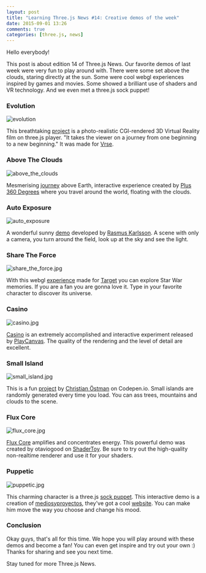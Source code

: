 ```yaml
---
layout: post
title: "Learning Three.js News #14: Creative demos of the week"
date: 2015-09-01 13:26
comments: true
categories: [three.js, news]
---
```



Hello everybody!

This post is about edition 14 of Three.js News. Our favorite demos of last week were very fun to play around with. There were some set above the clouds, staring directly at the sun. Some were cool webgl experiences inspired by games and movies. Some showed a brilliant use of shaders and VR technology. And we even met a three.js sock puppet! 

### Evolution 
![evolution](/data/2015-09-01-learning-three-dot-js-news-number-14-creative-demos-of-the-week/screenshots/evolution.jpg)

This breathtaking [project](http://vrse.com/watch/?id=6) is a photo-realistic CGI-rendered 3D Virtual Reality film on three.js player. "It takes the viewer on a journey from one beginning to a new beginning." It was made for [Vrse](https://twitter.com/vrse). 


<!-- more -->

### Above The Clouds
![above_the_clouds](/data/2015-09-01-learning-three-dot-js-news-number-14-creative-demos-of-the-week/screenshots/above_the_clouds.jpg)


Mesmerising [journey](http://earth.plus360degrees.com/) above Earth, interactive experience created by [Plus 360 Degrees](https://twitter.com/plus360degrees) where you travel around the world, floating with the clouds. 

### Auto Exposure
![auto_exposure](/data/2015-09-01-learning-three-dot-js-news-number-14-creative-demos-of-the-week/screenshots/auto_exposure.jpg)

A wonderful sunny [demo](https://c1.goote.ch/3e24b2dd50cf43069a1215f124520630.scene/) developed by [Rasmus Karlsson](https://twitter.com/RasmusCoder). A scene with only a camera, you turn around the field, look up at the sky and see the light. 

### Share The Force
![share_the_force.jpg](/data/2015-09-01-learning-three-dot-js-news-number-14-creative-demos-of-the-week/screenshots/share_the_force.jpg)

With this webgl [experience](https://sharetheforce.target.com/) made for [Target](https://twitter.com/Target) you can explore Star War memories. If you are a fan you are gonna love it. Type in your favorite character to discover its universe. 

### Casino 
![casino.jpg](/data/2015-09-01-learning-three-dot-js-news-number-14-creative-demos-of-the-week/screenshots/casino.jpg)

[Casino](http://playcanv.as/p/LpmXGUe6?overlay=false&scrolling=true) is an extremely accomplished and interactive experiment released by [PlayCanvas](https://twitter.com/playcanvas). The quality of the rendering and the level of detail are excellent. 

### Small Island 
![small_island.jpg](/data/2015-09-01-learning-three-dot-js-news-number-14-creative-demos-of-the-week/screenshots/small_island.jpg)


This is a fun [project](http://codepen.io/chribbe/full/19f4a710bd771da41bcc79b814341b8d) by [Christian Östman](https://twitter.com/chribbe1) on Codepen.io. Small islands are randomly generated every time you load. You can ass trees, mountains and clouds to the scene. 

### Flux Core
![flux_core.jpg](/data/2015-09-01-learning-three-dot-js-news-number-14-creative-demos-of-the-week/screenshots/flux_core.jpg)

[Flux Core](https://www.shadertoy.com/view/ltlSWf) amplifies and concentrates energy. This powerful demo was created by otaviogood on [ShaderToy](https://twitter.com/shadertoy). Be sure to try out the high-quality non-realtime renderer and use it for your shaders. 

### Puppetic
![puppetic.jpg](/data/2015-09-01-learning-three-dot-js-news-number-14-creative-demos-of-the-week/screenshots/puppetic.jpg)

This charming character is a three.js [sock puppet](http://www.mediosyproyectos.com/puppetic/). This interactive demo is a creation of [mediosyproyectos](https://twitter.com/wearemyp), they've got a cool [website](http://www.mediosyproyectos.com/). You can make him move the way you choose and change his mood. 

### Conclusion
Okay guys, that's all for this time. We hope you will play around with these demos and become a fan! You can even get inspire and try out your own :) Thanks for sharing and see you next time. 

Stay tuned for more Three.js News. 

